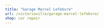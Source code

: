 ```yaml
---
title: "Garage Marcel Lefebvre"
url: /victoriaville/garage-marcel-lefebvre/
shop: car repair
---
```

